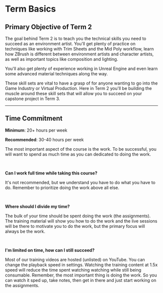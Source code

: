 # Term Basics

<h2>Primary Objective of Term 2</h2>
<p>The goal behind Term 2 is to teach you the technical skills you need to succeed as an environment artist. You'll get plenty of practice on techniques like working with Trim Sheets and the Mid Poly workflow, learn how ZBrush is different between environment artists and character artists, as well as important topics like composition and lighting.</p>
<p>You'll also get plenty of experience working in Unreal Engine and even learn some advanced material techniques along the way.</p>
<p>These skill sets are vital to have a grasp of for anyone wanting to go into the Game Industry or Virtual Production. Here in Term 2 you'll be building the muscle around these skill sets that will allow you to succeed on your capstone project in Term 3.</p>
<hr>
<h2>Time Commitment</h2>
<p><strong>Minimum</strong>: 20+ hours per week</p>
<p><strong>Recommended</strong>: 30-40 hours per week</p>
<p>The most important aspect of the course is the work. To be successful, you will want to spend as much time as you can dedicated to doing the work.</p>
<p>&nbsp;</p>
<p><strong>Can I work full time while taking this course?</strong></p>
<p>It's not recommended, but we understand you have to do what you have to do. Remember to prioritize doing the work above all else.</p>
<p>&nbsp;</p>
<p><strong>Where should I divide my time?</strong></p>
<p>The bulk of your time should be spent doing the work (the assignments). The training material will show you how to do the work and the live sessions will be there to motivate you to do the work, but the primary focus will always be the work.</p>
<p>&nbsp;</p>
<p><strong>I'm limited on time, how can I still succeed?</strong></p>
<p>Most of our training videos are hosted (unlisted) on YouTube. You can change the playback speed in settings. Watching the training content at 1.5x speed will reduce the time spent watching watching while still being consumable. Remember, the most important thing is doing the work. So you can watch it sped up, take notes, then get in there and just start working on the assignments.</p>
<p>&nbsp;</p>